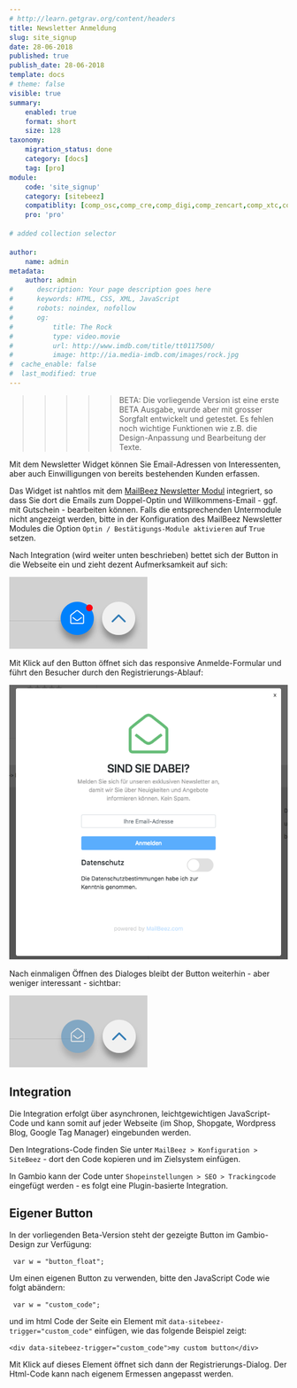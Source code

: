 ```yaml
---
# http://learn.getgrav.org/content/headers
title: Newsletter Anmeldung
slug: site_signup
date: 28-06-2018
published: true
publish_date: 28-06-2018
template: docs
# theme: false
visible: true
summary:
    enabled: true
    format: short
    size: 128
taxonomy:
    migration_status: done
    category: [docs]
    tag: [pro]
module:
    code: 'site_signup'
    category: [sitebeez]
    compatiblity: [comp_osc,comp_cre,comp_digi,comp_zencart,comp_xtc,comp_xtcm2,comp_gambio]
    pro: 'pro'

# added collection selector

author:
    name: admin
metadata:
    author: admin
#      description: Your page description goes here
#      keywords: HTML, CSS, XML, JavaScript
#      robots: noindex, nofollow
#      og:
#          title: The Rock
#          type: video.movie
#          url: http://www.imdb.com/title/tt0117500/
#          image: http://ia.media-imdb.com/images/rock.jpg
#  cache_enable: false
#  last_modified: true
---
```


>>>>> BETA: Die vorliegende Version ist eine erste BETA Ausgabe, wurde aber mit grosser Sorgfalt entwickelt und getestet. Es fehlen noch wichtige Funktionen wie z.B. die Design-Anpassung und Bearbeitung der Texte.


Mit dem Newsletter Widget können Sie Email-Adressen von Interessenten, aber auch Einwilligungen von bereits bestehenden Kunden erfassen.

Das Widget ist nahtlos mit dem [MailBeez Newsletter Modul](/dokumentation/mailbeez/newsletter) integriert, so dass Sie dort die Emails zum Doppel-Optin und Willkommens-Email - ggf. mit Gutschein - bearbeiten können. Falls die entsprechenden Untermodule nicht angezeigt werden, bitte in der Konfiguration des MailBeez Newsletter Modules die Option `Optin / Bestätigungs-Module aktivieren` auf `True` setzen.

Nach Integration (wird weiter unten beschrieben) bettet sich der Button in die Webseite ein und zieht dezent Aufmerksamkeit auf sich:

![Vor Klick](_widget.png)

Mit Klick auf den Button öffnet sich das responsive Anmelde-Formular und führt den Besucher durch den Registrierungs-Ablauf:

![Registrierungs-Dialog](Screen_signup.de.png)

Nach einmaligen Öffnen des Dialoges bleibt der Button weiterhin - aber weniger interessant - sichtbar:

![Nach Klick](_widget_displayed.png)



## Integration

Die Integration erfolgt über asynchronen, leichtgewichtigen JavaScript-Code und kann somit auf jeder Webseite (im Shop, Shopgate, Wordpress Blog, Google Tag Manager) eingebunden werden.

Den Integrations-Code finden Sie unter `MailBeez > Konfiguration > SiteBeez` - dort den Code kopieren und im Zielsystem einfügen.

In Gambio kann der Code unter `Shopeinstellungen > SEO > Trackingcode` eingefügt werden - es folgt eine Plugin-basierte Integration.



## Eigener Button

In der vorliegenden Beta-Version steht der gezeigte Button im Gambio-Design zur Verfügung:

     var w = "button_float";

Um einen eigenen Button zu verwenden, bitte den JavaScript Code wie folgt abändern:

     var w = "custom_code";

und im html Code der Seite ein Element mit `data-sitebeez-trigger="custom_code"` einfügen, wie das folgende Beispiel zeigt:

    <div data-sitebeez-trigger="custom_code">my custom button</div>

Mit Klick auf dieses Element öffnet sich dann der Registrierungs-Dialog. Der Html-Code kann nach eigenem Ermessen angepasst werden.

